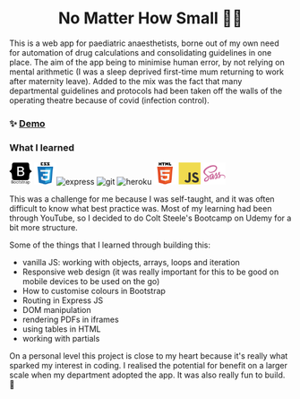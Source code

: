 
<h1 align="center">No Matter How Small 👶🏻</h1>

This is a web app for paediatric anaesthetists, borne out of my own need for automation of drug calculations and consolidating guidelines in one place. The aim of the app being to minimise human error, by not relying on mental arithmetic (I was a sleep deprived first-time mum returning to work after maternity leave). Added to the mix was the fact that many departmental guidelines and protocols had been taken off the walls of the operating theatre because of covid (infection control).

### ✨ [Demo](https://paedsinduction.com/)

### What I learned

<img src="https://raw.githubusercontent.com/devicons/devicon/master/icons/bootstrap/bootstrap-plain-wordmark.svg" alt="bootstrap" width="40" height="40"/>  <img src="https://raw.githubusercontent.com/devicons/devicon/master/icons/css3/css3-original-wordmark.svg" alt="css3" width="40" height="40"/><img src="https://img.icons8.com/office/512/express-js.png" alt="express" width="40" height="40"/> <img src="https://www.vectorlogo.zone/logos/git-scm/git-scm-icon.svg" alt="git" width="40" height="40"/>  <img src="https://www.vectorlogo.zone/logos/heroku/heroku-icon.svg" alt="heroku" width="40" height="40"/>  <img src="https://raw.githubusercontent.com/devicons/devicon/master/icons/html5/html5-original-wordmark.svg" alt="html5" width="40" height="40"/>  <img src="https://raw.githubusercontent.com/devicons/devicon/master/icons/javascript/javascript-original.svg" alt="javascript" width="40" height="40"/>  <img src="https://raw.githubusercontent.com/devicons/devicon/master/icons/sass/sass-original.svg" alt="sass" width="40" height="40"/>

This was a challenge for me because I was self-taught, and it was often difficult to know what best practice was. Most of my learning had been through YouTube, so I decided to do Colt Steele's Bootcamp on Udemy for a bit more structure.

Some of the things that I learned through building this:
- vanilla JS: working with objects, arrays, loops and iteration
- Responsive web design (it was really important for this to be good on mobile devices to be used on the go)
- How to customise colours in Bootstrap
- Routing in Express JS
- DOM manipulation
- rendering PDFs in iframes
- using tables in HTML
- working with partials

On a personal level this project is close to my heart because it's really what sparked my interest in coding. I realised the potential for benefit on a larger scale when my department adopted the app. It was also really fun to build. 💫
